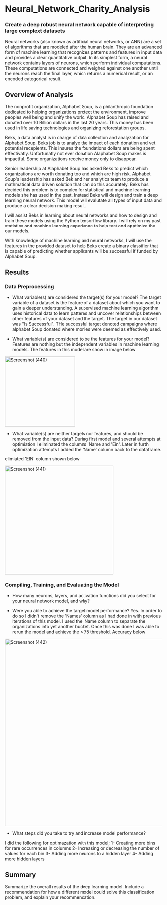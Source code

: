 # Neural_Network_Charity_Analysis

### Create a deep robust neural network capable of interpreting large complext datasets

Neural networks (also known as artificial neural networks, or ANN) are a set of algorithms that are modeled after the human brain. They are an advanced form of machine learning that recognizes patterns and features in input data and provides a clear quantitative output. In its simplest form, a neural network contains layers of neurons, which perform individual computations. These computations are connected and weighed against one another until the neurons reach the final layer, which returns a numerical result, or an encoded categorical result.

## Overview of Analysis

The nonprofit organization, Alphabet Soup, is a philanthropic foundation dedicated to helping organizations protect the environment, improve peoples well being and unify the world. Alphabet Soup has raised and donated over 10 Billion dollars in the last 20 years. This money has been used in life saving technologies and organizing reforestation groups. 

Beks, a data analyst is in charge of data collection and analyzation for Alphabet Soup. Beks job is to analye the impact of each donation and vet potential recepients. This insures the foundations dollars are being spent effectivatly. Unfortunatly not ever donation Alaphabet Soup makes is impactful. Some organizations receive money only to disappear. 

Senior leadership at Alaphabet Soup has asked Beks to predict which organizations are worth donating too and which are high risk. Alphabet Soup's leadership has asked Bek and her analytics team to produce a mathmatical data driven solution that can do this accurately. Beks has decided this problem is to complex for statistical and machine learning models she has used in the past. Instead Beks will design and train a deep learning neural network. This model will evalutate all types of input data and produce a clear decision making result. 

I will assist Beks in learning about neural networks and how to design and train these models using the Python tensorflow library. I will rely on my past statistics and machine learning experience to help test and opptimize the our models.

With knowledge of machine learning and neural networks, I will use the features in the provided dataset to help Beks create a binary classifier that is capable of predicting whether applicants will be successful if funded by Alphabet Soup.


## Results

### Data Preprocessing

* What variable(s) are considered the target(s) for your model?
The target variable of a dataset is the feature of a dataset about which you want to gain a deeper understanding. A supervised machine learning algorithm uses historical data to learn patterns and uncover relationships between other features of your dataset and the target. The target in our dataset was "Is Successful". THe successful target denoted campaigns where alphabet Soup donated where monies were deemed as effectively used.

* What variable(s) are considered to be the features for your model?
Features are nothing but the independent variables in machine learning models. The features in this model are show in image below

<img width="224" alt="Screenshot (440)" src="https://user-images.githubusercontent.com/102890151/184015878-d4e0e107-b27a-470e-ae12-c0963c5efde5.png">

* What variable(s) are neither targets nor features, and should be removed from the input data?
During first model and several attempts at optimiation I eliminated the columns 'Name and 'Ein'. Later in furth optimization attempts I added the 'Name' column back to the dataframe.

elimiated 'EIN' column shown below 

<img width="348" alt="Screenshot (441)" src="https://user-images.githubusercontent.com/102890151/184016509-ef163468-fb91-4534-9768-91b78178dd8d.png">

### Compiling, Training, and Evaluating the Model

* How many neurons, layers, and activation functions did you select for your neural network model, and why?


* Were you able to achieve the target model performance? Yes. In order to do so I didn't remove the 'Names' column as I had done in with previous iterations of this model. I used the 'Name column to separate the organizations into yet another bucket.
Once this was done I was able to rerun the model and achieve the > 75 threshold. Accuracy below

<img width="601" alt="Screenshot (442)" src="https://user-images.githubusercontent.com/102890151/184026546-efe48eea-3fef-4753-be40-b915a9ab939d.png">


* What steps did you take to try and increase model performance?

I did the following for optimazation with this model;
1- Creating more bins for rare occurrences in columns
2- Increasing or decreasing the number of values for each bin
3- Adding more neurons to a hidden layer
4- Adding more hidden layers

## Summary

Summarize the overall results of the deep learning model. Include a recommendation 
for how a different model could solve this classification problem, and explain your recommendation.

